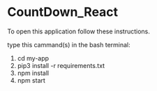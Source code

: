 # CountDown_React
To open this application follow these instructions.  

type this cammand(s) in the bash terminal:

1. cd my-app
2. pip3 install -r requirements.txt
3. npm install
4. npm start

